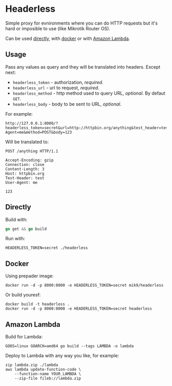 # Headerless

Simple proxy for evnironments where you can do HTTP
requests but it's hard or imposible to use (like Mikrotik Router OS).

Can be used [directly](#directly), with [docker](#docker) or with [Amazon Lambda](#amazon-lambda).

## Usage

Pass any values as query and they will be translated into headers.
Except next:
* `headerless_token` - authorization, _required_.
* `headerless_url` - url to request, _required_.
* `headerless_method` - http method used to query URL, _optional_. By defaut `GET`.
* `headerless_body` - body to be sent to URL, _optional_.

For example:
```
http://127.0.0.1:8000/?headerless_token=secret&url=http://httpbin.org/anything&test_header=test&User-Agent=me&method=POST&body=123
```
Will be translated to:
```
POST /anything HTTP/1.1

Accept-Encoding: gzip
Connection: close
Content-Length: 3
Host: httpbin.org
Test-Header: test
User-Agent: me

123
```

## Directly

Build with:
```go
go get && go build
```

Run with:
```
HEADERLESS_TOKEN=secret ./headerless
```

## Docker
Using prepader image:
```
docker run -d -p 8000:8000 -e HEADERLESS_TOKEN=secret mik9/headerless
```

Or build youresf:
```
docker build -t headerless .
docker run -d -p 8000:8000 -e HEADERLESS_TOKEN=secret headerless
```

## Amazon Lambda

Build for Lambda:
```
GOOS=linux GOARCH=amd64 go build --tags LAMBDA -o lambda
```

Deploy to Lambda with any way you like, for example:
```
zip lambda.zip ./lambda
aws lambda update-function-code \
    --function-name YOUR_LAMBDA \
    --zip-file fileb://lambda.zip
```
